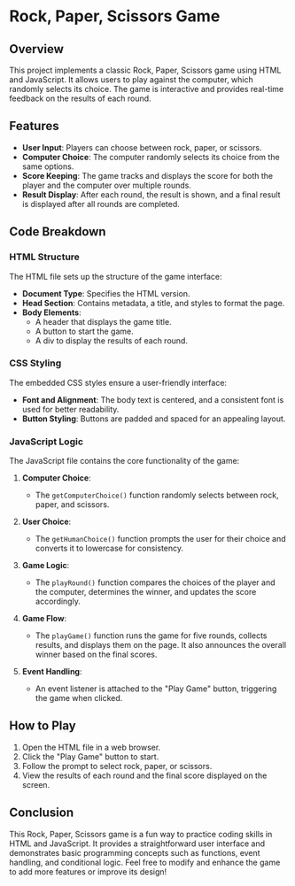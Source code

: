 # Rock, Paper, Scissors Game

## Overview
This project implements a classic Rock, Paper, Scissors game using HTML and JavaScript. It allows users to play against the computer, which randomly selects its choice. The game is interactive and provides real-time feedback on the results of each round.

## Features
- **User Input**: Players can choose between rock, paper, or scissors.
- **Computer Choice**: The computer randomly selects its choice from the same options.
- **Score Keeping**: The game tracks and displays the score for both the player and the computer over multiple rounds.
- **Result Display**: After each round, the result is shown, and a final result is displayed after all rounds are completed.

## Code Breakdown

### HTML Structure
The HTML file sets up the structure of the game interface:
- **Document Type**: Specifies the HTML version.
- **Head Section**: Contains metadata, a title, and styles to format the page.
- **Body Elements**:
  - A header that displays the game title.
  - A button to start the game.
  - A div to display the results of each round.

### CSS Styling
The embedded CSS styles ensure a user-friendly interface:
- **Font and Alignment**: The body text is centered, and a consistent font is used for better readability.
- **Button Styling**: Buttons are padded and spaced for an appealing layout.

### JavaScript Logic
The JavaScript file contains the core functionality of the game:

1. **Computer Choice**:
   - The `getComputerChoice()` function randomly selects between rock, paper, and scissors.

2. **User Choice**:
   - The `getHumanChoice()` function prompts the user for their choice and converts it to lowercase for consistency.

3. **Game Logic**:
   - The `playRound()` function compares the choices of the player and the computer, determines the winner, and updates the score accordingly.

4. **Game Flow**:
   - The `playGame()` function runs the game for five rounds, collects results, and displays them on the page. It also announces the overall winner based on the final scores.

5. **Event Handling**:
   - An event listener is attached to the "Play Game" button, triggering the game when clicked.

## How to Play
1. Open the HTML file in a web browser.
2. Click the "Play Game" button to start.
3. Follow the prompt to select rock, paper, or scissors.
4. View the results of each round and the final score displayed on the screen.

## Conclusion
This Rock, Paper, Scissors game is a fun way to practice coding skills in HTML and JavaScript. It provides a straightforward user interface and demonstrates basic programming concepts such as functions, event handling, and conditional logic. Feel free to modify and enhance the game to add more features or improve its design!
